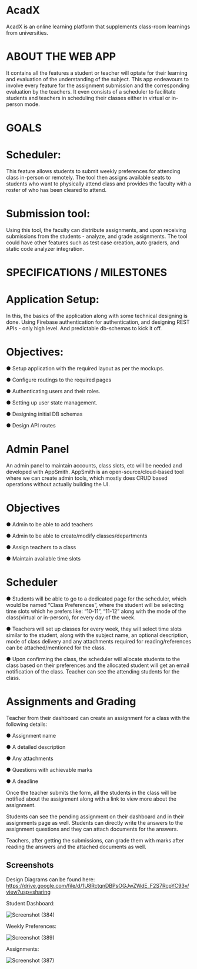 # AcadX
 
AcadX is an online learning platform that supplements class-room learnings from universities.

# ABOUT THE WEB APP
It contains all the features a student or teacher will optate for their learning and evaluation of the understanding of the subject. This app endeavours to involve every feature for the assignment submission and the corresponding evaluation by the teachers. It even consists of a scheduler to facilitate students and teachers in scheduling their classes either in virtual or in-person mode.

# GOALS
# Scheduler: 
This feature allows students to submit weekly preferences for attending class in-person or remotely. The tool then assigns available seats to students who want to physically attend class and provides the faculty with a roster of who has been cleared to attend. 
# Submission tool:
Using this tool, the faculty can distribute assignments, and upon receiving submissions from the students - analyze, and grade assignments. The tool could have other features such as test case creation, auto graders, and static code analyzer integration. 

# SPECIFICATIONS / MILESTONES

# Application Setup:
In this, the basics of the application along with some technical designing is done. Using Firebase authentication for authentication, and designing REST APIs - only high level. And predictable db-schemas to kick it off.

# Objectives:
●	Setup application with the required layout as per the mockups. 

●	Configure routings to the required pages

●	Authenticating users and their roles.

●	Setting up user state management.

●	Designing initial DB schemas

●	Design API routes

# Admin Panel
An admin panel to maintain accounts, class slots, etc will be needed and developed with AppSmith.
 AppSmith is an open-source/cloud-based tool where  we can create admin tools, which mostly does CRUD based operations without actually building the UI.
 
# Objectives

●	Admin to be able to add teachers

●	Admin to be able to create/modify classes/departments

●	Assign teachers to a class

●	Maintain available time slots

# Scheduler

● Students will be able to go to a dedicated page for the scheduler, which would be named “Class Preferences”, where the student will be selecting time slots which he prefers like: “10-11”, “11-12” along with the mode of the class(virtual or in-person), for every day of the week.

● Teachers will set up classes for every week, they will select time slots similar to the student, along with the subject name, an optional description, mode of class delivery and any attachments required for reading/references can be attached/mentioned for the class. 

● Upon confirming the class, the scheduler will allocate students to the class based on their preferences and the allocated student will get an email notification of the class. Teacher can see the attending students for the class.


# Assignments and Grading

Teacher from their dashboard can create an assignment for a class with the following details:

●	Assignment name

●	A detailed description

●	Any attachments

●	Questions with achievable marks

●	A deadline

Once the teacher submits the form, all the students in the class will be notified about the assignment along with a link to view more about the assignment.

Students can see the pending assignment on their dashboard and in their assignments page as well. Students can directly write the answers to the assignment questions and they can attach documents for the answers.

Teachers, after getting the submissions, can grade them with marks after reading the answers and the attached documents as well.

## Screenshots

Design Diagrams can be found here: https://drive.google.com/file/d/1U8RctqnDBPsOGJwZWdE_F2S7RcpYC93v/view?usp=sharing

Student Dashboard: 

![Screenshot (384)](https://user-images.githubusercontent.com/47274860/143727294-d2daa257-f61f-4c5a-b3ea-1a4fad610938.png)

Weekly Preferences:

![Screenshot (389)](https://user-images.githubusercontent.com/47274860/143727492-634b56cd-e43c-4560-8474-0c9a50d04d67.png)


Assignments:

![Screenshot (387)](https://user-images.githubusercontent.com/47274860/143727444-cc5c6b61-2c04-45cf-b247-0c943266a86b.png)


